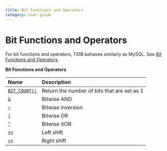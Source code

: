 ```yaml
---
title: Bit Functions and Operators
category: user guide
---
```


# Bit Functions and Operators

For bit functions and operators, TiDB behaves similarly as MySQL. See [Bit Functions and Operators](https://dev.mysql.com/doc/refman/5.7/en/bit-functions.html).

**Bit Functions and Operators**

| Name | Description |
| :------| :------------- |
| [`BIT_COUNT()`](https://dev.mysql.com/doc/refman/5.7/en/bit-functions.html#function_bit-count) | Return the number of bits that are set as 1 |
| [`&`](https://dev.mysql.com/doc/refman/5.7/en/bit-functions.html#operator_bitwise-and) | Bitwise AND |
| [`~`](https://dev.mysql.com/doc/refman/5.7/en/bit-functions.html#operator_bitwise-invert) | Bitwise inversion |
| [`\|`](https://dev.mysql.com/doc/refman/5.7/en/bit-functions.html#operator_bitwise-or) | Bitwise OR |
| [`^`](https://dev.mysql.com/doc/refman/5.7/en/bit-functions.html#operator_bitwise-xor) | Bitwise XOR |
| [`<<`](https://dev.mysql.com/doc/refman/5.7/en/bit-functions.html#operator_left-shift) | Left shift |
| [`>>`](https://dev.mysql.com/doc/refman/5.7/en/bit-functions.html#operator_right-shift) | Right shift |
